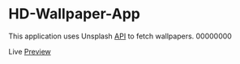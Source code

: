 # HD-Wallpaper-App

This application uses Unsplash [API](https://unsplash.com/developers) to fetch wallpapers. 00000000

Live [Preview](https://hd-wallpapers4k.netlify.app/)

